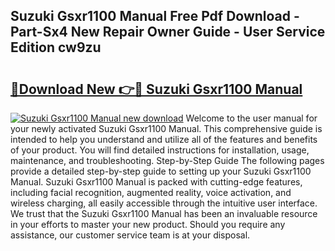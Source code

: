## Suzuki Gsxr1100 Manual Free Pdf Download - Part-Sx4 New Repair Owner Guide - User Service Edition cw9zu

# <h2><a href="http://bc61251.oget.top/?id=Suzuki+Gsxr1100+Manual">🔗Download New 👉🔴 Suzuki Gsxr1100 Manual</a></h2>

[![Suzuki Gsxr1100 Manual new download](https://i.imgur.com/5g1atiW.png)](http://bc61251.oget.top/?id=Suzuki+Gsxr1100+Manual)
Welcome to the user manual for your newly activated Suzuki Gsxr1100 Manual. This comprehensive guide is intended to help you understand and utilize all of the features and benefits of your product. You will find detailed instructions for installation, usage, maintenance, and troubleshooting. Step-by-Step Guide The following pages provide a detailed step-by-step guide to setting up your Suzuki Gsxr1100 Manual. Suzuki Gsxr1100 Manual is packed with cutting-edge features, including facial recognition, augmented reality, voice activation, and wireless charging, all easily accessible through the intuitive user interface. We trust that the Suzuki Gsxr1100 Manual has been an invaluable resource in your efforts to master your new product. Should you require any assistance, our customer service team is at your disposal.

